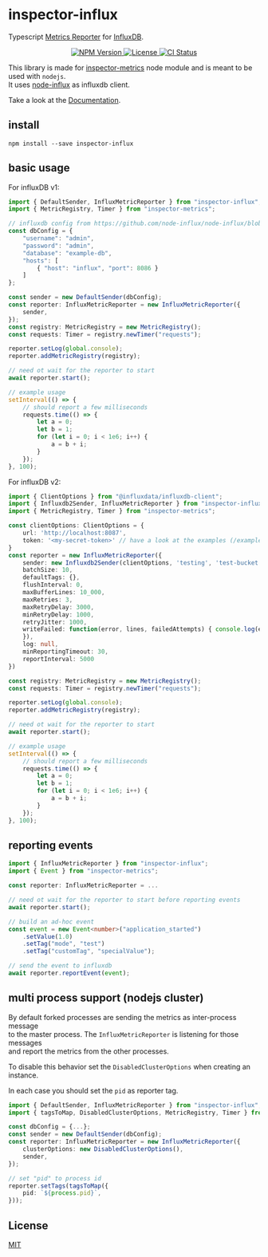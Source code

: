 # inspector-influx
Typescript [Metrics Reporter](https://github.com/rstiller/inspector-metrics/blob/main/lib/metrics/metric-reporter.ts) for
[InfluxDB](https://docs.influxdata.com/influxdb/).

<p align="center">
    <a href="https://www.npmjs.org/package/inspector-influx">
        <img src="https://img.shields.io/npm/v/inspector-influx.svg" alt="NPM Version">
    </a>
    <a href="https://www.npmjs.org/package/inspector-influx">
        <img src="https://img.shields.io/npm/l/inspector-influx.svg" alt="License">
    </a>
    <a href="https://github.com/rstiller/inspector-metrics/tree/main/packages/inspector-influx">
        <img src="https://github.com/rstiller/inspector-metrics/workflows/CI/badge.svg" alt="CI Status">
    </a>
</p>

This library is made for [inspector-metrics](https://github.com/rstiller/inspector-metrics) node module and
is meant to be used with `nodejs`.  
It uses [node-influx](https://github.com/node-influx/node-influx) as influxdb client.

Take a look at the [Documentation](https://rstiller.github.io/inspector-metrics/).

## install

`npm install --save inspector-influx`

## basic usage

For influxDB v1:  
```typescript
import { DefaultSender, InfluxMetricReporter } from "inspector-influx";
import { MetricRegistry, Timer } from "inspector-metrics";

// influxdb config from https://github.com/node-influx/node-influx/blob/main/src/index.ts#L80
const dbConfig = {
    "username": "admin",
    "password": "admin",
    "database": "example-db",
    "hosts": [
        { "host": "influx", "port": 8086 }
    ]
};

const sender = new DefaultSender(dbConfig);
const reporter: InfluxMetricReporter = new InfluxMetricReporter({
    sender,
});
const registry: MetricRegistry = new MetricRegistry();
const requests: Timer = registry.newTimer("requests");

reporter.setLog(global.console);
reporter.addMetricRegistry(registry);

// need ot wait for the reporter to start
await reporter.start();

// example usage
setInterval(() => {
    // should report a few milliseconds
    requests.time(() => {
        let a = 0;
        let b = 1;
        for (let i = 0; i < 1e6; i++) {
            a = b + i;
        }
    });
}, 100);
```

For influxDB v2:  
```typescript
import { ClientOptions } from "@influxdata/influxdb-client";
import { Influxdb2Sender, InfluxMetricReporter } from "inspector-influx";
import { MetricRegistry, Timer } from "inspector-metrics";

const clientOptions: ClientOptions = {
    url: 'http://localhost:8087',
    token: '<my-secret-token>' // have a look at the examples (/examples/influxdb-2x)
}
const reporter = new InfluxMetricReporter({
    sender: new Influxdb2Sender(clientOptions, 'testing', 'test-bucket', [], 'ms', {
    batchSize: 10,
    defaultTags: {},
    flushInterval: 0,
    maxBufferLines: 10_000,
    maxRetries: 3,
    maxRetryDelay: 3000,
    minRetryDelay: 1000,
    retryJitter: 1000,
    writeFailed: function(error, lines, failedAttempts) { console.log(error, lines, failedAttempts)},
    }),
    log: null,
    minReportingTimeout: 30,
    reportInterval: 5000
})

const registry: MetricRegistry = new MetricRegistry();
const requests: Timer = registry.newTimer("requests");

reporter.setLog(global.console);
reporter.addMetricRegistry(registry);

// need ot wait for the reporter to start
await reporter.start();

// example usage
setInterval(() => {
    // should report a few milliseconds
    requests.time(() => {
        let a = 0;
        let b = 1;
        for (let i = 0; i < 1e6; i++) {
            a = b + i;
        }
    });
}, 100);
```

## reporting events

```typescript
import { InfluxMetricReporter } from "inspector-influx";
import { Event } from "inspector-metrics";

const reporter: InfluxMetricReporter = ...

// need ot wait for the reporter to start before reporting events
await reporter.start();

// build an ad-hoc event
const event = new Event<number>("application_started")
    .setValue(1.0)
    .setTag("mode", "test")
    .setTag("customTag", "specialValue");

// send the event to influxdb
await reporter.reportEvent(event);
```

## multi process support (nodejs cluster)

By default forked processes are sending the metrics as inter-process message  
to the master process. The `InfluxMetricReporter` is listening for those messages  
and report the metrics from the other processes.  

To disable this behavior set the `DisabledClusterOptions` when creating an instance.  

In each case you should set the `pid` as reporter tag.  

```typescript
import { DefaultSender, InfluxMetricReporter } from "inspector-influx";
import { tagsToMap, DisabledClusterOptions, MetricRegistry, Timer } from "inspector-metrics";

const dbConfig = {...};
const sender = new DefaultSender(dbConfig);
const reporter: InfluxMetricReporter = new InfluxMetricReporter({
    clusterOptions: new DisabledClusterOptions(),
    sender,
});

// set "pid" to process id
reporter.setTags(tagsToMap({
    pid: `${process.pid}`,
}));
```

## License

[MIT](https://www.opensource.org/licenses/mit-license.php)

